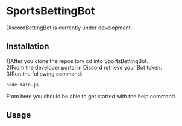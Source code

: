 # SportsBettingBot
DiscordBettingBot is currently under development.

## Installation
1)After you clone the repository cd into SportsBettingBot.\
2)From the developer portal in Discord retrieve your Bot token.\
3)Run the following command:
```bash
node main.js
```
From here you should be able to get started with the help command.
## Usage
